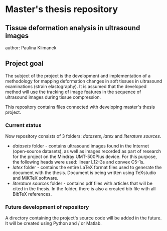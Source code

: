 # Master's thesis repository
## Tissue deformation analysis in ultrasound images
author: Paulina Klimanek

## Project goal
The subject of the project is the development and implementation of a methodology for mapping deformation changes in soft tissues in ultrasound examinations (strain elastography). It is assumed that the developed method will use the tracking of image features in the sequence of ultrasound images during tissue compression.

This repository contains files connected with developing master's thesis project. 

### Current status
Now repository consists of 3 folders: *datasets*, *latex* and *literature sources*.
- *datasets* folder - contains ultrasound images found in the Internet (open-source datasets), as well as images recorded as part of research for the project on the Mindray UMT-500Plus device. For this purpose, the following heads were used: linear L12-3s and convex C5-1s.
- *latex* folder - contains the entire LaTeX format files used to generate the document with the thesis. Document is being written using TeXstudio and MiKTeX software.
- *literature sources* folder - contains pdf files with articles that will be cited in the thesis. In the folder, there is also a created bib file with all BibTeX references.

### Future development of repository
A directory containing the project's source code will be added in the future. It will be created using Python and / or Matlab.
